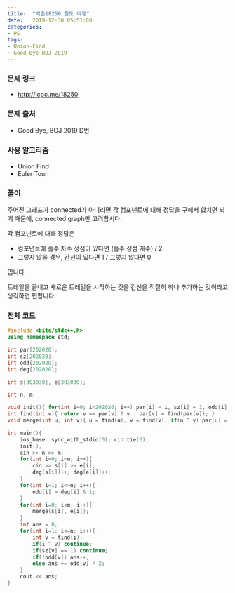 ```yaml
---
title:  "백준18250 철도 여행"
date:   2019-12-30 05:51:00
categories:
- PS
tags:
- Union-Find
- Good-Bye-BOJ-2019
---
```


### 문제 링크
* http://icpc.me/18250

### 문제 출처
* Good Bye, BOJ 2019 D번

### 사용 알고리즘
* Union Find
* Euler Tour

### 풀이
주어진 그래프가 connected가 아니라면 각 컴포넌트에 대해 정답을 구해서 합치면 되기 때문에, connected graph만 고려합시다.

각 컴포넌트에 대해 정답은
* 컴포넌트에 홀수 차수 정점이 있다면 (홀수 정점 개수) / 2
* 그렇지 않을 경우, 간선이 있다면 1 / 그렇지 않다면 0

입니다.

트레일을 끝내고 새로운 트레일을 시작하는 것을 간선을 적절히 하나 추가하는 것이라고 생각하면 편합니다.

### 전체 코드
```cpp
#include <bits/stdc++.h>
using namespace std;

int par[202020];
int sz[202020];
int odd[202020];
int deg[202020];

int s[303030], e[303030];

int n, m;

void init(){ for(int i=0; i<202020; i++) par[i] = i, sz[i] = 1, odd[i] = 0; }
int find(int v){ return v == par[v] ? v : par[v] = find(par[v]); }
void merge(int u, int v){ u = find(u), v = find(v); if(u ^ v) par[u] = v, sz[v] += sz[u], odd[v] += odd[u]; }

int main(){
    ios_base::sync_with_stdio(0); cin.tie(0);
    init();
    cin >> n >> m;
    for(int i=0; i<m; i++){
        cin >> s[i] >> e[i];
        deg[s[i]]++; deg[e[i]]++;
    }
    for(int i=1; i<=n; i++){
        odd[i] = deg[i] & 1;
    }
    for(int i=0; i<m; i++){
        merge(s[i], e[i]);
    }
    int ans = 0;
    for(int i=1; i<=n; i++){
        int v = find(i);
        if(i ^ v) continue;
        if(sz[v] == 1) continue;
        if(!odd[v]) ans++;
        else ans += odd[v] / 2;
    }
    cout << ans;
}
```
